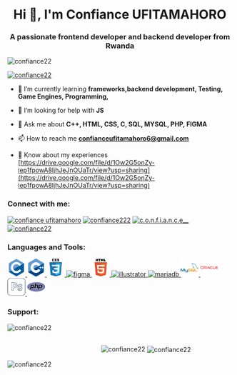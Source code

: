 <h1 align="center">Hi 👋, I'm Confiance UFITAMAHORO</h1>
<h3 align="center">A passionate frontend developer and backend developer from Rwanda</h3>

<p align="left"> <img src="https://komarev.com/ghpvc/?username=confiance22&label=Profile%20views&color=0e75b6&style=flat" alt="confiance22" /> </p>

<p align="left"> <a href="https://github.com/ryo-ma/github-profile-trophy"><img src="https://github-profile-trophy.vercel.app/?username=confiance22" alt="confiance22" /></a> </p>


- 🌱 I’m currently learning **frameworks,backend development, Testing, Game Engines, Programming,**

- 🤝 I’m looking for help with **JS**

- 💬 Ask me about **C++, HTML, CSS, C, SQL, MYSQL, PHP, FIGMA**

- 📫 How to reach me **confianceufitamahoro6@gmail.com**

- 📄 Know about my experiences [https://drive.google.com/file/d/1Ow2G5onZy-iep1fpowA8ljhJeJnOUaTr/view?usp=sharing](https://drive.google.com/file/d/1Ow2G5onZy-iep1fpowA8ljhJeJnOUaTr/view?usp=sharing)

<h3 align="left">Connect with me:</h3>
<p align="left">
<a href="https://linkedin.com/in/confiance ufitamahoro" target="blank"><img align="center" src="https://raw.githubusercontent.com/rahuldkjain/github-profile-readme-generator/master/src/images/icons/Social/linked-in-alt.svg" alt="confiance ufitamahoro" height="30" width="40" /></a>
<a href="https://codesandbox.com/confiance222" target="blank"><img align="center" src="https://raw.githubusercontent.com/rahuldkjain/github-profile-readme-generator/master/src/images/icons/Social/codesandbox.svg" alt="confiance222" height="30" width="40" /></a>
<a href="https://instagram.com/c.o.n.f.i.a.n.c.e__" target="blank"><img align="center" src="https://raw.githubusercontent.com/rahuldkjain/github-profile-readme-generator/master/src/images/icons/Social/instagram.svg" alt="c.o.n.f.i.a.n.c.e__" height="30" width="40" /></a>
<a href="https://dribbble.com/confiance22" target="blank"><img align="center" src="https://raw.githubusercontent.com/rahuldkjain/github-profile-readme-generator/master/src/images/icons/Social/dribbble.svg" alt="confiance22" height="30" width="40" /></a>
</p>

<h3 align="left">Languages and Tools:</h3>
<p align="left"> <a href="https://www.cprogramming.com/" target="_blank" rel="noreferrer"> <img src="https://raw.githubusercontent.com/devicons/devicon/master/icons/c/c-original.svg" alt="c" width="40" height="40"/> </a> <a href="https://www.w3schools.com/cpp/" target="_blank" rel="noreferrer"> <img src="https://raw.githubusercontent.com/devicons/devicon/master/icons/cplusplus/cplusplus-original.svg" alt="cplusplus" width="40" height="40"/> </a> <a href="https://www.w3schools.com/css/" target="_blank" rel="noreferrer"> <img src="https://raw.githubusercontent.com/devicons/devicon/master/icons/css3/css3-original-wordmark.svg" alt="css3" width="40" height="40"/> </a> <a href="https://www.figma.com/" target="_blank" rel="noreferrer"> <img src="https://www.vectorlogo.zone/logos/figma/figma-icon.svg" alt="figma" width="40" height="40"/> </a> <a href="https://www.w3.org/html/" target="_blank" rel="noreferrer"> <img src="https://raw.githubusercontent.com/devicons/devicon/master/icons/html5/html5-original-wordmark.svg" alt="html5" width="40" height="40"/> </a> <a href="https://www.adobe.com/in/products/illustrator.html" target="_blank" rel="noreferrer"> <img src="https://www.vectorlogo.zone/logos/adobe_illustrator/adobe_illustrator-icon.svg" alt="illustrator" width="40" height="40"/> </a> <a href="https://mariadb.org/" target="_blank" rel="noreferrer"> <img src="https://www.vectorlogo.zone/logos/mariadb/mariadb-icon.svg" alt="mariadb" width="40" height="40"/> </a> <a href="https://www.mysql.com/" target="_blank" rel="noreferrer"> <img src="https://raw.githubusercontent.com/devicons/devicon/master/icons/mysql/mysql-original-wordmark.svg" alt="mysql" width="40" height="40"/> </a> <a href="https://www.oracle.com/" target="_blank" rel="noreferrer"> <img src="https://raw.githubusercontent.com/devicons/devicon/master/icons/oracle/oracle-original.svg" alt="oracle" width="40" height="40"/> </a> <a href="https://www.photoshop.com/en" target="_blank" rel="noreferrer"> <img src="https://raw.githubusercontent.com/devicons/devicon/master/icons/photoshop/photoshop-line.svg" alt="photoshop" width="40" height="40"/> </a> <a href="https://www.php.net" target="_blank" rel="noreferrer"> <img src="https://raw.githubusercontent.com/devicons/devicon/master/icons/php/php-original.svg" alt="php" width="40" height="40"/> </a> </p>

<h3 align="left">Support:</h3>
<p><a href="https://www.buymeacoffee.com/confiance22"> <img align="left" src="https://cdn.buymeacoffee.com/buttons/v2/default-yellow.png" height="50" width="210" alt="confiance22" /></a></p><br><br>

<p><img align="left" src="https://github-readme-stats.vercel.app/api/top-langs?username=confiance22&show_icons=true&locale=en&layout=compact" alt="confiance22" /></p>

<p>&nbsp;<img align="center" src="https://github-readme-stats.vercel.app/api?username=confiance22&show_icons=true&locale=en" alt="confiance22" /></p>

<p><img align="center" src="https://github-readme-streak-stats.herokuapp.com/?user=confiance22&" alt="confiance22" /></p>

